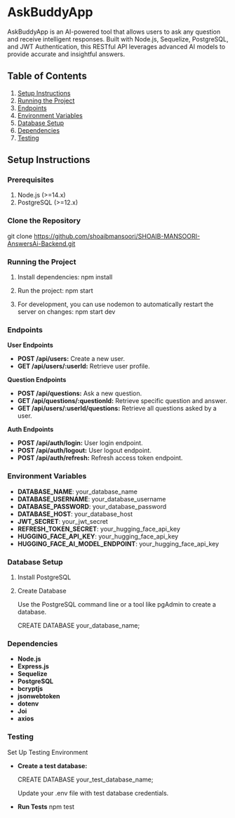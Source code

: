 # AskBuddyApp

AskBuddyApp is an AI-powered tool that allows users to ask any question and receive intelligent responses. Built with Node.js, Sequelize, PostgreSQL, and JWT Authentication, this RESTful API leverages advanced AI models to provide accurate and insightful answers.

## Table of Contents

1. [Setup Instructions](#setup-instructions)
2. [Running the Project](#running-the-project)
3. [Endpoints](#endpoints)
4. [Environment Variables](#environment-variables)
5. [Database Setup](#database-setup)
6. [Dependencies](#dependencies)
7. [Testing](#testing)




## Setup Instructions

### Prerequisites
1. Node.js (>=14.x)
2. PostgreSQL (>=12.x)

### Clone the Repository

git clone https://github.com/shoaibmansoori/SHOAIB-MANSOORI-AnswersAi-Backend.git


### Running the Project

1. Install dependencies:
   npm install

2. Run the project:
   npm start

3. For development, you can use nodemon to automatically restart the server on changes:
   npm start dev



### Endpoints

**User Endpoints**
- **POST /api/users:** Create a new user.
- **GET /api/users/:userId:** Retrieve user profile.

**Question Endpoints**
- **POST /api/questions:** Ask a new question.
- **GET /api/questions/:questionId:** Retrieve specific question and answer.
- **GET /api/users/:userId/questions:** Retrieve all questions asked by a user.

**Auth Endpoints**
- **POST /api/auth/login:** User login endpoint.
- **POST /api/auth/logout:** User logout endpoint.
- **POST /api/auth/refresh:** Refresh access token endpoint.



### Environment Variables

- **DATABASE_NAME**: your_database_name
- **DATABASE_USERNAME**: your_database_username
- **DATABASE_PASSWORD**: your_database_password
- **DATABASE_HOST**: your_database_host
- **JWT_SECRET**: your_jwt_secret
- **REFRESH_TOKEN_SECRET**: your_hugging_face_api_key
- **HUGGING_FACE_API_KEY**: your_hugging_face_api_key
- **HUGGING_FACE_AI_MODEL_ENDPOINT**: your_hugging_face_api_key




### Database Setup
1. Install PostgreSQL

2. Create Database

   Use the PostgreSQL command line or a tool like pgAdmin to create a database.

   CREATE DATABASE your_database_name;


### Dependencies

- **Node.js**
- **Express.js**
- **Sequelize**
- **PostgreSQL**
- **bcryptjs**
- **jsonwebtoken**
- **dotenv**
- **Joi**
- **axios**   



### Testing

   Set Up Testing Environment
- **Create a test database:**

   CREATE DATABASE your_test_database_name;

   Update your .env file with test database credentials.

- **Run Tests**
   npm test








